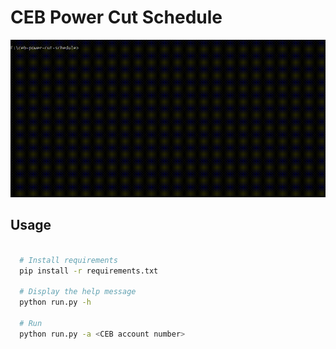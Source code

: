 # CEB Power Cut Schedule

![s](capture.gif)

## Usage
```bash

  # Install requirements
  pip install -r requirements.txt
  
  # Display the help message
  python run.py -h
  
  # Run
  python run.py -a <CEB account number>

```